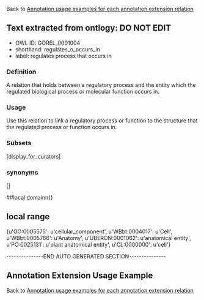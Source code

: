 Back to [Annotation usage examples for each annotation extension relation](http://wiki.geneontology.org/index.php/Annotation_usage_examples_for_each_annotation_extension_relation)

## Text extracted from ontlogy: DO NOT EDIT
* OWL ID: GOREL_0001004
* shorthand: regulates_o_occurs_in
* label: regulates process that occurs in

### Definition
A relation that holds between a regulatory process and the entity which the regulated biological process or molecular function occurs in.

### Usage
Use this relation to link a regulatory process or function to the structure that the regulated process or function occurs in.

### Subsets
[display_for_curators]

### synonyms
[]

##local domainn{}

## local range
{u'GO:0005575': u'cellular_component', u'WBbt:0004017': u'Cell', u'WBbt:0005766': u'Anatomy', u'UBERON:0001062': u'anatomical entity', u'PO:0025131': u'plant anatomical entity', u'CL:0000000': u'cell'}

---------------END AUTO GENERATED SECTION---------------


Annotation Extension Usage Example
----------------------------------

Back to [Annotation usage examples for each annotation extension relation](http://wiki.geneontology.org/index.php/Annotation_usage_examples_for_each_annotation_extension_relation)
